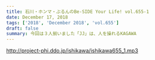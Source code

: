 ```yaml
---
title: 石川・ホンマ・ぶるんのBe-SIDE Your Life! vol.655-1
date: December 17, 2018
tags: ['2018', 'December 2018', 'vol.655']
draft: false
summary: 今回は３人揃いました「JJ」は、人を操れるKAGAWA
---
```


http://project-phi.ddo.jp/ishikawa/ishikawa655_1.mp3
